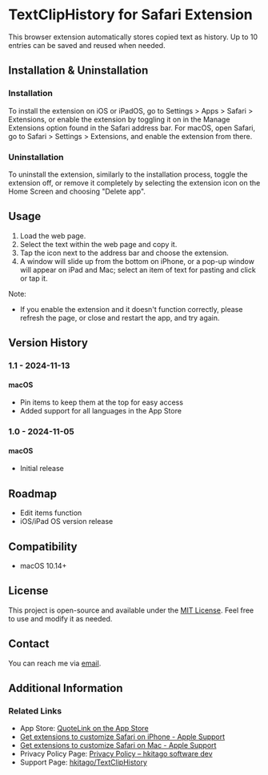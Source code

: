 # TextClipHistory for Safari Extension

This browser extension automatically stores copied text as history. Up to 10 entries can be saved and reused when needed.

## Installation & Uninstallation

### Installation

To install the extension on iOS or iPadOS, go to Settings > Apps > Safari > Extensions, or enable the extension by toggling it on in the Manage Extensions option found in the Safari address bar.
For macOS, open Safari, go to Safari > Settings > Extensions, and enable the extension from there.

### Uninstallation

To uninstall the extension, similarly to the installation process, toggle the extension off, or remove it completely by selecting the extension icon on the Home Screen and choosing "Delete app".

## Usage

1. Load the web page.
2. Select the text within the web page and copy it.
3. Tap the icon next to the address bar and choose the extension.
4. A window will slide up from the bottom on iPhone, or a pop-up window will appear on iPad and Mac; select an item of text for pasting and click or tap it.

Note:

- If you enable the extension and it doesn't function correctly, please refresh the page, or close and restart the app, and try again.

## Version History

### 1.1 - 2024-11-13

#### **macOS**

- Pin items to keep them at the top for easy access
- Added support for all languages in the App Store

### 1.0 - 2024-11-05

#### **macOS**

- Initial release

## Roadmap

- Edit items function
- iOS/iPad OS version release

## Compatibility

- macOS 10.14+

## License

This project is open-source and available under the [MIT License](LICENSE). Feel free to use and modify it as needed.

## Contact

You can reach me via [email](mailto:hkitago@icloud.com?subject=Support%20for%20TextClipHistory).

## Additional Information

### Related Links

- App Store: [QuoteLink on the App Store](https://apps.apple.com/app/textcliphistory-for-safari/id6737747660)
- [Get extensions to customize Safari on iPhone - Apple Support](https://support.apple.com/guide/iphone/iphab0432bf6/18.0/ios/18.0)
- [Get extensions to customize Safari on Mac - Apple Support](https://support.apple.com/guide/safari/get-extensions-sfri32508/mac)
- Privacy Policy Page: [Privacy Policy – hkitago software dev](https://hkitago.com/wpautoterms/privacy-policy/)
- Support Page: [hkitago/TextClipHistory](https://github.com/hkitago/TextClipHistory/)
